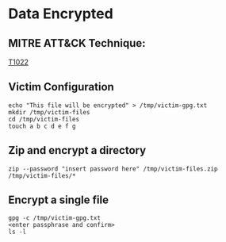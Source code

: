 #  Data Encrypted

##  MITRE ATT&CK Technique:
[T1022](https://attack.mitre.org/wiki/Technique/T1022)

##  Victim Configuration
    echo "This file will be encrypted" > /tmp/victim-gpg.txt
    mkdir /tmp/victim-files
    cd /tmp/victim-files
    touch a b c d e f g

##  Zip and encrypt a directory
    zip --password "insert password here" /tmp/victim-files.zip /tmp/victim-files/*

##  Encrypt a single file
    gpg -c /tmp/victim-gpg.txt
    <enter passphrase and confirm>
    ls -l
